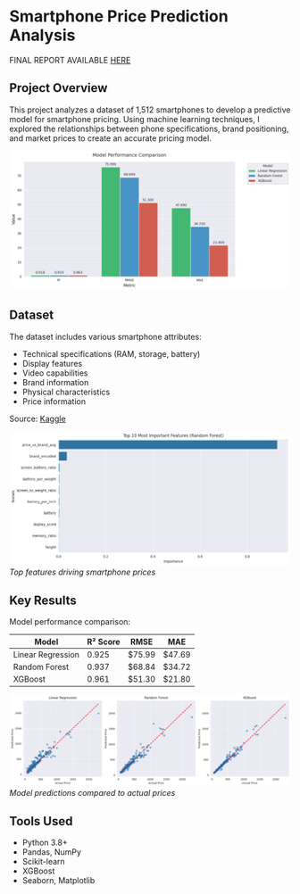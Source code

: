# Smartphone Price Prediction Analysis
FINAL REPORT AVAILABLE [HERE](./reports/Phone%20Price%20Analysis%20Report%20.pdf)

## Project Overview
This project analyzes a dataset of 1,512 smartphones to develop a predictive model for smartphone pricing. Using machine learning techniques, I explored the relationships between phone specifications, brand positioning, and market prices to create an accurate pricing model.

![Model Performance Comparison](./visualizations/model_performances.png)

## Dataset
The dataset includes various smartphone attributes:
- Technical specifications (RAM, storage, battery)
- Display features
- Video capabilities
- Brand information
- Physical characteristics
- Price information

Source: [Kaggle](https://www.kaggle.com/datasets/berkayeserr/phone-prices)

![Feature Importance](./visualizations/feature_importance.png)
*Top features driving smartphone prices*

## Key Results
Model performance comparison:

| Model | R² Score | RMSE | MAE |
|-------|----------|------|-----|
| Linear Regression | 0.925 | $75.99 | $47.69 |
| Random Forest | 0.937 | $68.84 | $34.72 |
| XGBoost | 0.961 | $51.30 | $21.80 |

![Predictions vs Actual](./visualizations/predictions_vs_actual.png)
*Model predictions compared to actual prices*

## Tools Used
- Python 3.8+
- Pandas, NumPy
- Scikit-learn
- XGBoost
- Seaborn, Matplotlib
